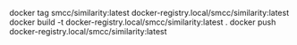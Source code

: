 docker tag smcc/similarity:latest docker-registry.local/smcc/similarity:latest
docker build -t docker-registry.local/smcc/similarity:latest .
docker push docker-registry.local/smcc/similarity:latest